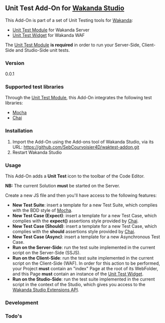 ## Unit Test Add-On for [Wakanda Studio](http://wakanda.org)

This Add-On is part of a set of Unit Testing tools for [Wakanda](http://wakanda.org):

* [Unit Test Module](https://github.com/SebCourvoisier4D/waktest-module.git) for Wakanda Server
* [Unit Test Widget](https://github.com/SebCourvoisier4D/waktest-widget.git) for Wakanda WAF

The [Unit Test Module](https://github.com/SebCourvoisier4D/waktest-module.git) **is required** in order to run your Server-Side, Client-Side and Studio-Side unit tests.

### Version

0.0.1

### Supported test libraries

Through the [Unit Test Module](https://github.com/SebCourvoisier4D/waktest-module.git), this Add-On integrates the following test libraries:

* [Mocha](http://mochajs.org)
* [Chai](http://chaijs.com)

### Installation

1. Import the Add-On using the Add-ons tool of Wakanda Studio, via its URL: https://github.com/SebCourvoisier4D/waktest-addon.git
2. Restart Wakanda Studio

### Usage

This Add-On adds a **Unit Test** icon to the toolbar of the Code Editor.

**NB:** The current Solution **must** be started on the Server.

Create a new JS file and then you'll have access to the following features:

* __New Test Suite__: insert a template for a new Test Suite, which complies with the BDD style of [Mocha](http://mochajs.org/#assertions).
* __New Test Case (Expect)__: insert a template for a new Test Case, which complies with the __expect()__ assertions style provided by [Chai](http://chaijs.com/guide/styles/#expect).
* __New Test Case (Should)__: insert a template for a new Test Case, which complies with the __should__ assertions style provided by [Chai](http://chaijs.com/guide/styles/#should).
* __New Test Case (Async)__: insert a template for a new Asynchronous Test Case.
* __Run on the Server-Side__: run the test suite implemented in the current script on the Server-Side (SSJS).
* __Run on the Client-Side__: run the test suite implemented in the current script on the Client-Side (WAF). In order for this action to be performed, your Project **must** contain an "index" Page at the root of its WebFolder, and this Page **must** contain an instance of the [Unit Test Widget](https://github.com/SebCourvoisier4D/waktest-widget.git).
* __Run on the Studio-Side__: run the test suite implemented in the current script in the context of the Studio, which gives you access to the [Wakanda Studio Extensions API](http://doc.wakanda.org/home2.en.html#/Wakanda-Studio-Extensions-API/Wakanda-Studio-Extensions-API.100-872838.en.html).

### Development

### Todo's
